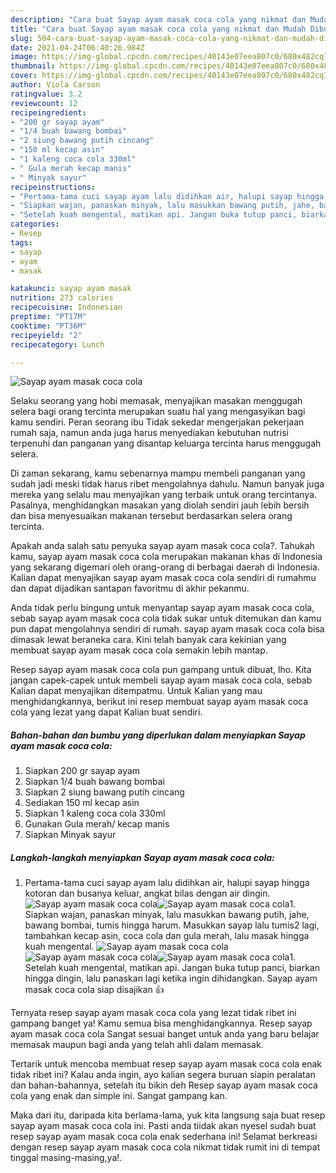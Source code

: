 ```yaml
---
description: "Cara buat Sayap ayam masak coca cola yang nikmat dan Mudah Dibuat"
title: "Cara buat Sayap ayam masak coca cola yang nikmat dan Mudah Dibuat"
slug: 504-cara-buat-sayap-ayam-masak-coca-cola-yang-nikmat-dan-mudah-dibuat
date: 2021-04-24T06:40:26.984Z
image: https://img-global.cpcdn.com/recipes/40143e07eea807c0/680x482cq70/sayap-ayam-masak-coca-cola-foto-resep-utama.jpg
thumbnail: https://img-global.cpcdn.com/recipes/40143e07eea807c0/680x482cq70/sayap-ayam-masak-coca-cola-foto-resep-utama.jpg
cover: https://img-global.cpcdn.com/recipes/40143e07eea807c0/680x482cq70/sayap-ayam-masak-coca-cola-foto-resep-utama.jpg
author: Viola Carson
ratingvalue: 3.2
reviewcount: 12
recipeingredient:
- "200 gr sayap ayam"
- "1/4 buah bawang bombai"
- "2 siung bawang putih cincang"
- "150 ml kecap asin"
- "1 kaleng coca cola 330ml"
- " Gula merah kecap manis"
- " Minyak sayur"
recipeinstructions:
- "Pertama-tama cuci sayap ayam lalu didihkan air, halupi sayap hingga kotoran dan busanya keluar, angkat bilas dengan air dingin."
- "Siapkan wajan, panaskan minyak, lalu masukkan bawang putih, jahe, bawang bombai, tumis hingga harum. Masukkan sayap lalu tumis2 lagi, tambahkan kecap asin, coca cola dan gula merah, lalu masak hingga kuah mengental."
- "Setelah kuah mengental, matikan api. Jangan buka tutup panci, biarkan hingga dingin, lalu panaskan lagi ketika ingin dihidangkan. Sayap ayam masak coca cola siap disajikan 👍"
categories:
- Resep
tags:
- sayap
- ayam
- masak

katakunci: sayap ayam masak 
nutrition: 273 calories
recipecuisine: Indonesian
preptime: "PT17M"
cooktime: "PT36M"
recipeyield: "2"
recipecategory: Lunch

---
```



![Sayap ayam masak coca cola](https://img-global.cpcdn.com/recipes/40143e07eea807c0/680x482cq70/sayap-ayam-masak-coca-cola-foto-resep-utama.jpg)

Selaku seorang yang hobi memasak, menyajikan masakan menggugah selera bagi orang tercinta merupakan suatu hal yang mengasyikan bagi kamu sendiri. Peran seorang ibu Tidak sekedar mengerjakan pekerjaan rumah saja, namun anda juga harus menyediakan kebutuhan nutrisi terpenuhi dan panganan yang disantap keluarga tercinta harus menggugah selera.

Di zaman  sekarang, kamu sebenarnya mampu membeli panganan yang sudah jadi meski tidak harus ribet mengolahnya dahulu. Namun banyak juga mereka yang selalu mau menyajikan yang terbaik untuk orang tercintanya. Pasalnya, menghidangkan masakan yang diolah sendiri jauh lebih bersih dan bisa menyesuaikan makanan tersebut berdasarkan selera orang tercinta. 



Apakah anda salah satu penyuka sayap ayam masak coca cola?. Tahukah kamu, sayap ayam masak coca cola merupakan makanan khas di Indonesia yang sekarang digemari oleh orang-orang di berbagai daerah di Indonesia. Kalian dapat menyajikan sayap ayam masak coca cola sendiri di rumahmu dan dapat dijadikan santapan favoritmu di akhir pekanmu.

Anda tidak perlu bingung untuk menyantap sayap ayam masak coca cola, sebab sayap ayam masak coca cola tidak sukar untuk ditemukan dan kamu pun dapat mengolahnya sendiri di rumah. sayap ayam masak coca cola bisa dimasak lewat beraneka cara. Kini telah banyak cara kekinian yang membuat sayap ayam masak coca cola semakin lebih mantap.

Resep sayap ayam masak coca cola pun gampang untuk dibuat, lho. Kita jangan capek-capek untuk membeli sayap ayam masak coca cola, sebab Kalian dapat menyajikan ditempatmu. Untuk Kalian yang mau menghidangkannya, berikut ini resep membuat sayap ayam masak coca cola yang lezat yang dapat Kalian buat sendiri.

<!--inarticleads1-->

##### Bahan-bahan dan bumbu yang diperlukan dalam menyiapkan Sayap ayam masak coca cola:

1. Siapkan 200 gr sayap ayam
1. Siapkan 1/4 buah bawang bombai
1. Siapkan 2 siung bawang putih cincang
1. Sediakan 150 ml kecap asin
1. Siapkan 1 kaleng coca cola 330ml
1. Gunakan  Gula merah/ kecap manis
1. Siapkan  Minyak sayur




<!--inarticleads2-->

##### Langkah-langkah menyiapkan Sayap ayam masak coca cola:

1. Pertama-tama cuci sayap ayam lalu didihkan air, halupi sayap hingga kotoran dan busanya keluar, angkat bilas dengan air dingin.
<img src="https://img-global.cpcdn.com/steps/9ed16c28dfdf5481/160x128cq70/sayap-ayam-masak-coca-cola-langkah-memasak-1-foto.jpg" alt="Sayap ayam masak coca cola"><img src="https://img-global.cpcdn.com/steps/b595786114af9e71/160x128cq70/sayap-ayam-masak-coca-cola-langkah-memasak-1-foto.jpg" alt="Sayap ayam masak coca cola">1. Siapkan wajan, panaskan minyak, lalu masukkan bawang putih, jahe, bawang bombai, tumis hingga harum. Masukkan sayap lalu tumis2 lagi, tambahkan kecap asin, coca cola dan gula merah, lalu masak hingga kuah mengental.
<img src="https://img-global.cpcdn.com/steps/da9d50889a9f0b4e/160x128cq70/sayap-ayam-masak-coca-cola-langkah-memasak-2-foto.jpg" alt="Sayap ayam masak coca cola"><img src="https://img-global.cpcdn.com/steps/928a612727a54d45/160x128cq70/sayap-ayam-masak-coca-cola-langkah-memasak-2-foto.jpg" alt="Sayap ayam masak coca cola"><img src="https://img-global.cpcdn.com/steps/965fc547fc78f4b1/160x128cq70/sayap-ayam-masak-coca-cola-langkah-memasak-2-foto.jpg" alt="Sayap ayam masak coca cola">1. Setelah kuah mengental, matikan api. Jangan buka tutup panci, biarkan hingga dingin, lalu panaskan lagi ketika ingin dihidangkan. Sayap ayam masak coca cola siap disajikan 👍




Ternyata resep sayap ayam masak coca cola yang lezat tidak ribet ini gampang banget ya! Kamu semua bisa menghidangkannya. Resep sayap ayam masak coca cola Sangat sesuai banget untuk anda yang baru belajar memasak maupun bagi anda yang telah ahli dalam memasak.

Tertarik untuk mencoba membuat resep sayap ayam masak coca cola enak tidak ribet ini? Kalau anda ingin, ayo kalian segera buruan siapin peralatan dan bahan-bahannya, setelah itu bikin deh Resep sayap ayam masak coca cola yang enak dan simple ini. Sangat gampang kan. 

Maka dari itu, daripada kita berlama-lama, yuk kita langsung saja buat resep sayap ayam masak coca cola ini. Pasti anda tiidak akan nyesel sudah buat resep sayap ayam masak coca cola enak sederhana ini! Selamat berkreasi dengan resep sayap ayam masak coca cola nikmat tidak rumit ini di tempat tinggal masing-masing,ya!.

